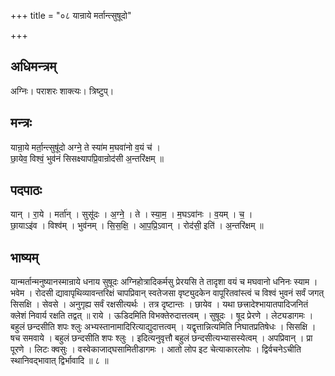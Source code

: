 +++
title = "०८ यान्राये मर्तान्त्सुषूदो"

+++
## अधिमन्त्रम्
अग्निः। पराशरः शाक्त्यः। त्रिष्टुप्।

## मन्त्रः
यान्रा॒ये मर्ता॒न्त्सुषू॑दो अग्ने॒ ते स्या॑म म॒घवा॑नो व॒यं च॑ ।  
छा॒येव॒ विश्वं॒ भुव॑नं सिसक्ष्यापप्रि॒वान्रोद॑सी अ॒न्तरि॑क्षम् ॥

## पदपाठः
यान् । रा॒ये । मर्ता॑न् । सुसू॑दः । अ॒ग्ने॒ । ते । स्या॒म॒ । म॒घऽवा॑नः । व॒यम् । च॒ ।  
छा॒याऽइ॑व । विश्व॑म् । भुव॑नम् । सि॒स॒क्षि॒ । आ॒प॒प्रि॒ऽवान् । रोद॑सी॒ इति॑ । अ॒न्तरि॑क्षम् ॥

## भाष्यम्
यान्मर्तान्मनुष्यानस्मान्राये धनाय सुषूदः अग्निहोत्रादिकर्मसु प्रेरयसि ते तादृशा वयं च मघवानो धनिनः स्याम । भवेम । रोदसी द्यावापृथिव्यावन्तरिक्षं चापप्रिवान् स्वतेजसा वृष्ट्युदकेन वापूरितवांस्त्वं च विश्वं भुवनं सर्वं जगत् सिसक्षि । सेवसे । अनुगृह्य सर्वं रक्षसीत्यर्थः । तत्र दृष्टान्तः । छायेव । यथा छत्त्रादेश्भायातपादिजनितं क्लेशं निवार्य रक्षति तद्वत् ॥ राये । ऊडिदमिति विभक्तेरुदात्तत्वम् । सुषूदः । षूद प्रेरणे । लेट्यडागमः । बहुलं छन्दसीति शपः श्लुः अभ्यस्तानामादिरित्याद्युदात्तत्वम् । यद्वृत्तान्नित्यमिति निघातप्रतिषेधः । सिसक्षि । षच समवाये । बहुलं छन्दसीति शपः श्लुः । इदित्यनुवृत्तौ बहुलं छन्दसीत्यभ्यासस्येत्वम् । अपप्रिवान् । प्रा पूरणे । लिटः क्वसुः । वस्वेकाजाद्घसामितीडागमः । आतो लोप इट चेत्याकारलोपः । द्विर्वचनेऽचीति स्थानिवद्भावात् द्विर्भावादि ॥ ८ ॥
